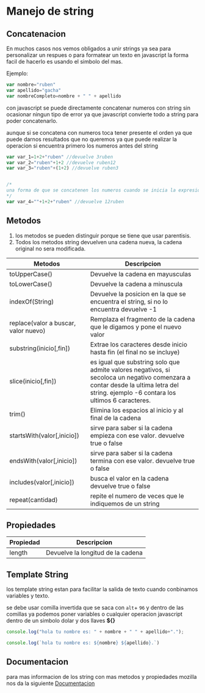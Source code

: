 # Manejo de string

## Concatenacion

En muchos casos nos vemos obligados a unir strings ya sea para personalizar un respues o para formatear un texto en javascript la forma facil de hacerlo es usando el simbolo del mas.

Ejemplo:

```javascript
var nombre="ruben"
var apellido="gacha"
var nombreCompleto=nombre + " " + apellido
```

con javascript se puede directamente concatenar numeros con string sin ocasionar ningun tipo de error ya que javascript convierte todo a string para poder concatenarlo. 

aunque si se concatena con numeros toca tener presente el orden ya que puede darnos resultados que no queremos ya que puede realizar la operacion si encuentra primero los numeros antes del string

```javascript
var var_1=1+2+"ruben" //devuelve 3ruben
var var_2="ruben"+1+2 //devuelve ruben12
var var_3="ruben"+(1+2) //devuelve ruben3


/*
una forma de que se concatenen los numeros cuando se inicia la expresion con numeros es colocando una cadena vacia al inicio.
*/
var var_4=""+1+2+"ruben" //devuelve 12ruben
```

## Metodos

1. los metodos se pueden distinguir porque se tiene que usar parentisis.
2. Todos los metodos string devuelven una cadena nueva, la cadena original no sera modificada.

| Metodos | Descripcion |
| --- | --- |
| toUpperCase() | Devuelve la cadena en mayusculas |
| toLowerCase() | Devuelve la cadena a minuscula |
| indexOf(String) | Devuelve la posicion en la que se encuentra el string, si no lo encuentra devuelve -1 |
|replace(valor a buscar, valor nuevo)| Remplaza el fragmento de la cadena que le digamos y pone el nuevo valor|
|substring(inicio[,fin])| Extrae los caracteres desde inicio hasta fin (el final no se incluye) |
|slice(inicio[,fin]) | es igual que substring solo que admite valores negativos, si secoloca un negativo  comenzara a contar desde la ultima letra del string. ejemplo -6 contara los ultimos 6 caracteres. |
|trim()| Elimina los espacios al inicio y al final de la cadena |
|startsWith(valor[,inicio]) | sirve para saber si la cadena empieza con ese valor. devuelve true o false |
|endsWith(valor[,inicio]) | sirve para saber si la cadena termina con ese valor. devuelve true o false |
|includes(valor[,inicio]) | busca el valor en la cadena devuelve true o false |
|repeat(cantidad)|repite el numero de veces que le indiquemos de un string|

## Propiedades

| Propiedad | Descripcion |
| --- | --- |
| length | Devuelve la longitud de la cadena |


## Template String

los template string estan para facilitar la salida de texto cuando conbinamos variables y texto. 

se debe usar comilla invertida que se saca con `alt`+ `96` y dentro de las comillas ya podemos poner variables o cualquier operacion javascript dentro de un simbolo dolar y dos llaves **${}**

```javaScript
console.log("hola tu nombre es: " + nombre + " " + apellido+".");

console.log(`hola tu nombre es: ${nombre} ${apellido}.`)
```

## Documentacion 

para mas informacion de los string con mas metodos y propiedades mozilla nos da la siguiente [Documentacion](https://developer.mozilla.org/es/docs/Web/JavaScript/Reference/Global_Objects/String)